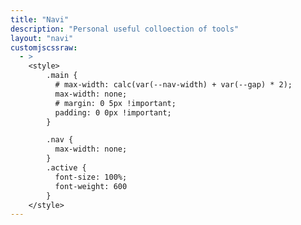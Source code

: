```yaml
---
title: "Navi"
description: "Personal useful colloection of tools"
layout: "navi"
customjscssraw:
  - >
    <style>
        .main {
          # max-width: calc(var(--nav-width) + var(--gap) * 2);
          max-width: none;
          # margin: 0 5px !important;
          padding: 0 0px !important;
        }

        .nav {
          max-width: none;
        }
        .active {
          font-size: 100%;
          font-weight: 600
        }
    </style>
---
```

